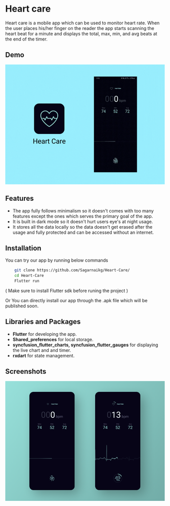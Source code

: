 
# Heart care

Heart care is a mobile app which can be used to monitor heart rate. When the user places his/her finger on the reader the app starts scanning the heart beat for a minute and displays the total, max, min, and avg beats at the end of the timer.



## Demo

![App Screenshot](https://github.com/Sagarnaikg/Heart-Care/blob/master/Heart%20Care.gif)

  
## Features

- The app fully follows minimalism so it doesn't comes with too many features except the ones which serves the primary goal of the app.
- It is built in dark mode so it doesn't hurt users eye's at night usage.
- It stores all the data locally so the data doesn't get erased after the usage and fully protected and can be accessed without an internet.

  
## Installation 

You can try our app by running below commands

```bash 
    git clone https://github.com/Sagarnaikg/Heart-Care/
    cd Heart-Care
    Flutter run
```
( Make sure to install Flutter sdk before runing the project )

Or You can directly install our app through the .apk file which will be published soon.
    
## Libraries and Packages

- **Flutter** for developing the app.
- **Shared_preferences** for local storage.
- **syncfusion_flutter_charts, syncfusion_flutter_gauges** for displaying the live chart and and timer.
- **rxdart** for state management.
  
## Screenshots

![App Screenshot](https://github.com/Sagarnaikg/Heart-Care/blob/master/Dribbble%20shot%20HD%20-%202.png)

  
